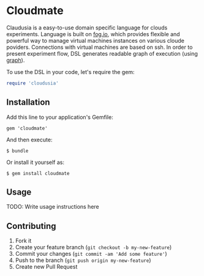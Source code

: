 # Cloudmate

Claudusia is a easy-to-use domain specific language for clouds experiments. Language is built on [fog.io](http://fog.io), which provides flexible and powerful way to manage virtual machines instances on various cloude poviders. Connections with virtual machines are based on ssh. In order to present experiment flow, DSL generates readable graph of execution (using  [graph](https://github.com/seattlerb/graph)).

To use the DSL in your code, let's require the gem:

```ruby
require 'cloudusia'
``` 

## Installation

Add this line to your application's Gemfile:

    gem 'cloudmate'

And then execute:

    $ bundle

Or install it yourself as:

    $ gem install cloudmate

## Usage

TODO: Write usage instructions here

## Contributing

1. Fork it
2. Create your feature branch (`git checkout -b my-new-feature`)
3. Commit your changes (`git commit -am 'Add some feature'`)
4. Push to the branch (`git push origin my-new-feature`)
5. Create new Pull Request
